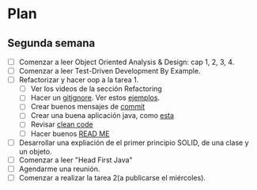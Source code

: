 # Plan

## Segunda semana

- [ ] Comenzar a leer Object Oriented Analysis & Design: cap 1, 2, 3, 4.
- [ ] Comenzar a leer Test-Driven Development By Example.
- [ ] Refactorizar y hacer oop a la tarea 1.
  - [ ] Ver los videos de la sección Refactoring
  - [ ] Hacer un [gitignore](https://www.atlassian.com/git/tutorials/gitignore). Ver estos [ejemplos](https://github.com/github/gitignore).
  - [ ] Crear buenos mensajes de [commit](https://chris.beams.io/posts/git-commit/)
  - [ ] Crear una buena aplicación java, como [esta](https://github.com/claucece/Introductory-programming-exercises-TWU)
  - [ ] Revisar [clean code](http://www.planetgeek.ch/wp-content/uploads/2013/06/Clean-Code-V2.2.pdf)
  - [ ] Hacer buenos [READ ME](https://sourcemaking.com/refactoring/smells/dispensables)
- [ ] Desarrollar una expliación de el primer principio SOLID, de una clase y un objeto.
- [ ] Comenzar a leer "Head First Java"
- [ ] Agendarme una reunión.
- [ ] Comenzar a realizar la tarea 2(a publicarse el miércoles).
